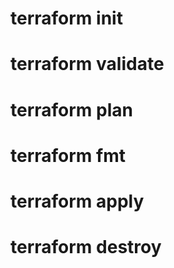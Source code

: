 # terraform init

# terraform validate

# terraform plan

# terraform fmt

# terraform apply

# terraform destroy

